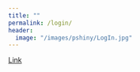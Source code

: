 ```yaml
---
title: ""
permalink: /login/
header:
  image: "/images/pshiny/LogIn.jpg"
---
```


[Link]("/images/pshiny/pshiny_new_projects.jpg")
